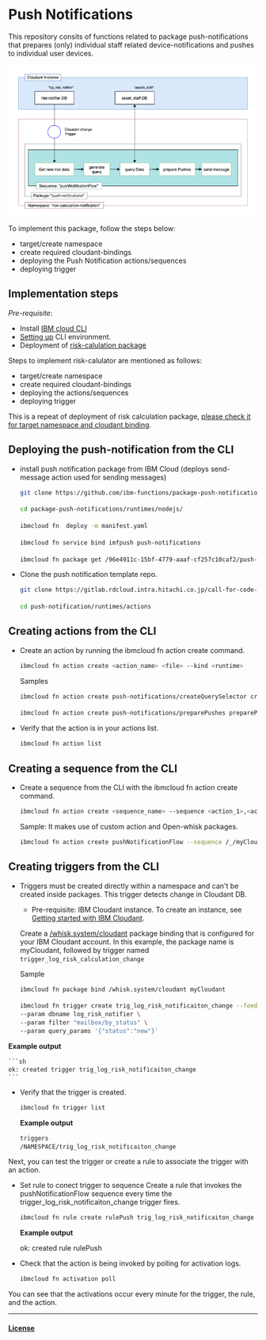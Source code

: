 # Push Notifications

This repository consits of functions related to package push-notifications that prepares (only) individual staff related device-notifications and pushes to individual user devices.

[![push-notification-flow-towards-device](./images/push-notifications.png)](./images/push-notifications.pdf)

To implement this package, follow the steps below:

- target/create namespace
- create required cloudant-bindings
- deploying the Push Notification actions/sequences
- deploying trigger

## Implementation steps
*Pre-requisite*:

- Install [IBM cloud CLI](https://cloud.ibm.com/docs/openwhisk?topic=openwhisk-cli_install)
- [Setting up](https://cloud.ibm.com/docs/cli?topic=cli-getting-started) CLI environment.
- Deployment of [risk-calulation package](risk-calculator)

Steps to implement risk-calulator are mentioned as follows:

- target/create namespace
- create required cloudant-bindings
- deploying the actions/sequences
- deploying trigger 

This is a repeat of deployment of risk calculation package, [please check it for target namespace and cloudant binding](risk-calculator).

## Deploying the push-notification  from the CLI

- install push notification package from IBM Cloud (deploys send-message action used for sending messages)

    ```sh
    git clone https://github.com/ibm-functions/package-push-notifications.git

    cd package-push-notifications/runtimes/nodejs/

    ibmcloud fn  deploy -m manifest.yaml

    ibmcloud fn service bind imfpush push-notifications

    ibmcloud fn package get /96e4911c-15bf-4779-aaaf-cf257c10caf2/push-notifications parameters
    ```

- Clone the push notification template repo.

    ```sh
    git clone https://gitlab.rdcloud.intra.hitachi.co.jp/call-for-code-2020/covid-19/cloud-functons/risk-notifier.git

    cd push-notification/runtimes/actions
    ```

## Creating actions from the CLI

- Create an action by running the ibmcloud fn action create command.

    ```sh
    ibmcloud fn action create <action_name> <file> --kind <runtime>
    ```

    Samples

    ```sh
    ibmcloud fn action create push-notifications/createQuerySelector createQuerySelector.py --kind python:3.7

    ibmcloud fn action create push-notifications/preparePushes preparePushes.py --kind python:3.7
    ```

- Verify that the action is in your actions list.

    ```sh
    ibmcloud fn action list
    ```

## Creating a sequence from the CLI

- Create a sequence from the CLI with the ibmcloud fn action create command.

    ```sh
    ibmcloud fn action create <sequence_name> --sequence <action_1>,<action_2>
    ```

    Sample: It makes use of custom action and Open-whisk packages.

    ```sh
    ibmcloud fn action create pushNotificationFlow --sequence /_/myCloudant/read, push-notifications/createQuerySelector, /_/myCloudant/exec-query-find, push-notifications/preparePushes, push-notifications/send-message
    ```

## Creating triggers from the CLI

- Triggers must be created directly within a namespace and can't be created inside packages. This trigger detects change in Cloudant DB.

    - Pre-requisite: IBM Cloudant instance. To create an instance, see [Getting started with IBM Cloudant](https://cloud.ibm.com/docs/Cloudant?topic=Cloudant-getting-started-with-cloudant).

    Create a [/whisk.system/cloudant]((https://cloud.ibm.com/docs/openwhisk?topic=openwhisk-pkg_cloudant)) package binding that is configured for your IBM Cloudant account. In this example, the package name is myCloudant, followed by trigger named <code>trigger_log_risk_calculation_change</code>

    Sample

    ```sh
    ibmcloud fn package bind /whisk.system/cloudant myCloudant

    ibmcloud fn trigger create trig_log_risk_notificaiton_change --feed /_/myCloudant/changes \
    --param dbname log_risk_notifier \
    --param filter "mailbox/by_status" \
    --param query_params '{"status":"new"}'    
    ```

**Example output**

    ```sh
    ok: created trigger trig_log_risk_notificaiton_change
    ```

- Verify that the trigger is created.

    ```sh
    ibmcloud fn trigger list
    ```

    **Example output**

    ```sh
    triggers
    /NAMESPACE/trig_log_risk_notificaiton_change                            private
    ```

Next, you can test the trigger or create a rule to associate the trigger with an action.

- Set rule to conect trigger to sequence
Create a rule that invokes the pushNotificationFlow sequence every time the trigger_log_risk_notificaiton_change trigger fires.

    ```sh
    ibmcloud fn rule create rulePush trig_log_risk_notificaiton_change push_notifications/pushNotificationFlow
    ```

    **Example output**

    ok: created rule rulePush

- Check that the action is being invoked by polling for activation logs.

    ```sh
    ibmcloud fn activation poll
    ```

You can see that the activations occur every minute for the trigger, the rule, and the action.

----

#### [License](./LICENCE.text)
